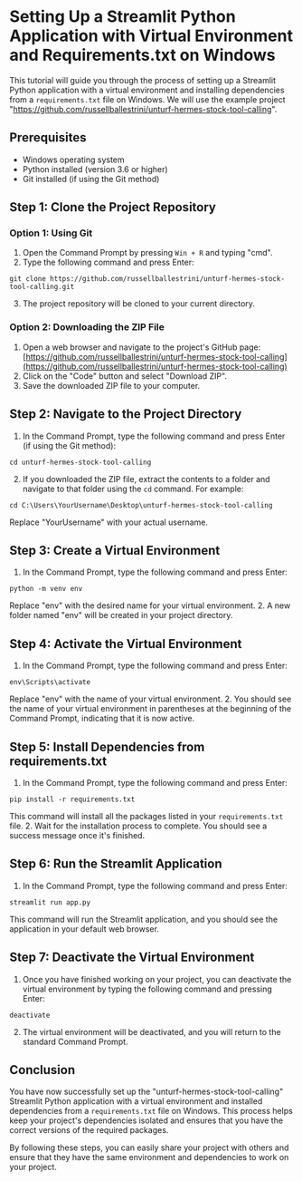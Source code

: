 # Setting Up a Streamlit Python Application with Virtual Environment and Requirements.txt on Windows

This tutorial will guide you through the process of setting up a Streamlit Python application with a virtual environment and installing dependencies from a `requirements.txt` file on Windows. We will use the example project "https://github.com/russellballestrini/unturf-hermes-stock-tool-calling".

## Prerequisites

- Windows operating system
- Python installed (version 3.6 or higher)
- Git installed (if using the Git method)

## Step 1: Clone the Project Repository

### Option 1: Using Git

1. Open the Command Prompt by pressing `Win + R` and typing "cmd".
2. Type the following command and press Enter:
```
git clone https://github.com/russellballestrini/unturf-hermes-stock-tool-calling.git
```
3. The project repository will be cloned to your current directory.

### Option 2: Downloading the ZIP File

1. Open a web browser and navigate to the project's GitHub page: [https://github.com/russellballestrini/unturf-hermes-stock-tool-calling](https://github.com/russellballestrini/unturf-hermes-stock-tool-calling)
2. Click on the "Code" button and select "Download ZIP".
3. Save the downloaded ZIP file to your computer.

## Step 2: Navigate to the Project Directory

1. In the Command Prompt, type the following command and press Enter (if using the Git method):
```
cd unturf-hermes-stock-tool-calling
```
2. If you downloaded the ZIP file, extract the contents to a folder and navigate to that folder using the `cd` command. For example:
```
cd C:\Users\YourUsername\Desktop\unturf-hermes-stock-tool-calling
```
Replace "YourUsername" with your actual username.

## Step 3: Create a Virtual Environment

1. In the Command Prompt, type the following command and press Enter:
```
python -m venv env
```
Replace "env" with the desired name for your virtual environment.
2. A new folder named "env" will be created in your project directory.

## Step 4: Activate the Virtual Environment

1. In the Command Prompt, type the following command and press Enter:
```
env\Scripts\activate
```
Replace "env" with the name of your virtual environment.
2. You should see the name of your virtual environment in parentheses at the beginning of the Command Prompt, indicating that it is now active.

## Step 5: Install Dependencies from requirements.txt

1. In the Command Prompt, type the following command and press Enter:
```
pip install -r requirements.txt
```
This command will install all the packages listed in your `requirements.txt` file.
2. Wait for the installation process to complete. You should see a success message once it's finished.

## Step 6: Run the Streamlit Application

1. In the Command Prompt, type the following command and press Enter:
```
streamlit run app.py
```
This command will run the Streamlit application, and you should see the application in your default web browser.

## Step 7: Deactivate the Virtual Environment

1. Once you have finished working on your project, you can deactivate the virtual environment by typing the following command and pressing Enter:
```
deactivate
```
2. The virtual environment will be deactivated, and you will return to the standard Command Prompt.

## Conclusion

You have now successfully set up the "unturf-hermes-stock-tool-calling" Streamlit Python application with a virtual environment and installed dependencies from a `requirements.txt` file on Windows. This process helps keep your project's dependencies isolated and ensures that you have the correct versions of the required packages.

By following these steps, you can easily share your project with others and ensure that they have the same environment and dependencies to work on your project.
